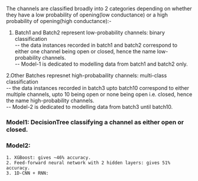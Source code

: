 The channels are classified broadly into 2 categories depending on whether they have a low probability of opening(low conductance) or a high probability of opening(high conductance):-  

1. Batch1 and Batch2 represent low-probability channels: binary classification  
  -- the data instances recorded in batch1 and batch2 correspond to either one channel being open or closed, hence the name          low-probability channels.  
  -- Model-1 is dedicated to modelling data from batch1 and batch2 only.  
  
2.Other Batches represnet high-probabaility channels: multi-class classification  
  -- the data instances recorded in batch3 upto batch10 correspond to either multiple channels, upto 10 being open or none          being open i.e. closed, hence the name high-probability channels.  
  -- Model-2 is dedicated to modelling data from batch3 until batch10.  
  
### Model1: DecisionTree classifying a channel as either open or closed.
### Model2: 
    1. XGBoost: gives ~46% accuracy.
    2. Feed-forward neural network with 2 hidden layers: gives 51% accuracy.
    3. 1D-CNN + RNN:  
    
